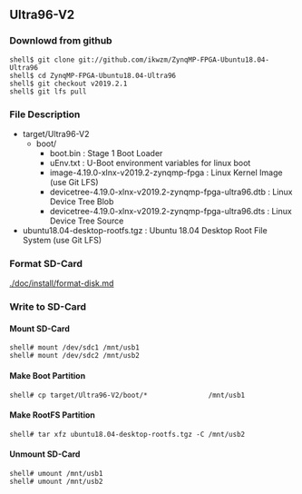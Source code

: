 ## Ultra96-V2

### Downlowd from github

```console
shell$ git clone git://github.com/ikwzm/ZynqMP-FPGA-Ubuntu18.04-Ultra96
shell$ cd ZynqMP-FPGA-Ubuntu18.04-Ultra96
shell$ git checkout v2019.2.1
shell$ git lfs pull
```

### File Description

 * target/Ultra96-V2
   + boot/
     - boot.bin                                                    : Stage 1 Boot Loader
     - uEnv.txt                                                    : U-Boot environment variables for linux boot
     - image-4.19.0-xlnx-v2019.2-zynqmp-fpga                       : Linux Kernel Image       (use Git LFS)
     - devicetree-4.19.0-xlnx-v2019.2-zynqmp-fpga-ultra96.dtb      : Linux Device Tree Blob   
     - devicetree-4.19.0-xlnx-v2019.2-zynqmp-fpga-ultra96.dts      : Linux Device Tree Source
 * ubuntu18.04-desktop-rootfs.tgz                                  : Ubuntu 18.04 Desktop Root File System (use Git LFS)
 
### Format SD-Card

[./doc/install/format-disk.md](format-disk.md)

### Write to SD-Card

#### Mount SD-Card

```console
shell# mount /dev/sdc1 /mnt/usb1
shell# mount /dev/sdc2 /mnt/usb2
```
#### Make Boot Partition

```console
shell# cp target/Ultra96-V2/boot/*               /mnt/usb1
```

#### Make RootFS Partition

```console
shell# tar xfz ubuntu18.04-desktop-rootfs.tgz -C /mnt/usb2
```

#### Unmount SD-Card

```console
shell# umount /mnt/usb1
shell# umount /mnt/usb2
```
